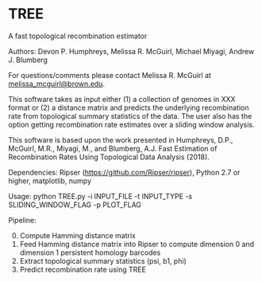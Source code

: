 # TREE
A fast topological recombination estimator 

Authors: Devon P. Humphreys, Melissa R. McGuirl, Michael Miyagi, Andrew J. Blumberg

For questions/comments please contact Melissa R. McGuirl at melissa_mcguirl@brown.edu.

This software takes as input either (1) a collection of genomes in XXX format or (2) a distance matrix and predicts the underlying recombination rate from topological summary statistics of the data. The user also has the option getting recombination rate estimates over a sliding window analysis. 

This software is based upon the work presented in Humphreys, D.P., McGuirl, M.R., Miyagi, M., and Blumberg, A.J. Fast Estimation of Recombination Rates Using Topological Data Analysis (2018). 

Dependencies: Ripser (https://github.com/Ripser/ripser), Python 2.7 or higher, matplotlib, numpy

Usage: python TREE.py -i INPUT_FILE -t INPUT_TYPE -s SLIDING_WINDOW_FLAG -p PLOT_FLAG

Pipeline:

0) Compute Hamming distance matrix
1) Feed Hamming distance matrix into Ripser to compute dimension 0 and dimension 1 persistent homology barcodes
2) Extract topological summary statistics (psi, b1, phi)
3) Predict recombination rate using TREE 
